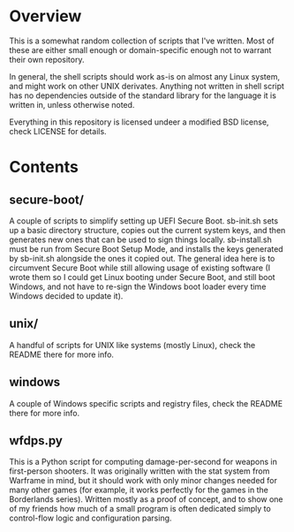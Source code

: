 # Overview
This is a somewhat random collection of scripts that I've written.
Most of these are either small enough or domain-specific enough not to
warrant their own repository.

In general, the shell scripts should work as-is on almost any Linux
system, and might work on other UNIX derivates.  Anything not written
in shell script has no dependencies outside of the standard library for
the language it is written in, unless otherwise noted.

Everything in this repository is licensed undeer a modified BSD license,
check LICENSE for details.

# Contents
## secure-boot/
A couple of scripts to simplify setting up UEFI Secure Boot.  sb-init.sh
sets up a basic directory structure, copies out the current system
keys, and then generates new ones that can be used to sign things
locally. sb-install.sh must be run from Secure Boot Setup Mode,
and installs the keys generated by sb-init.sh alongside the ones it
copied out.  The general idea here is to circumvent Secure Boot while
still allowing usage of existing software (I wrote them so I could get
Linux booting under Secure Boot, and still boot Windows, and not have to
re-sign the Windows boot loader every time Windows decided to update it).

## unix/
A handful of scripts for UNIX like systems (mostly Linux), check the
README there for more info.

## windows
A couple of Windows specific scripts and registry files, check the README
there for more info.

## wfdps.py
This is a Python script for computing damage-per-second for weapons in
first-person shooters.  It was originally written with the stat system
from Warframe in mind, but it should work with only minor changes needed
for many other games (for example, it works perfectly for the games in
the Borderlands series).  Written mostly as a proof of concept, and to
show one of my friends how much of a small program is often dedicated
simply to control-flow logic and configuration parsing.
